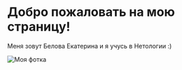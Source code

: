 # Добро пожаловать на мою страницу!
 
 Меня зовут Белова Екатерина и я учусь в Нетологии :)
 
![Моя фотка](https://photos.app.goo.gl/2jSRr2D5dnsLoGRq6 "Белова Екатерина")
